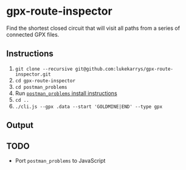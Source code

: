 # gpx-route-inspector

Find the shortest closed circuit that will visit all paths from a series of connected GPX files.

## Instructions

1. `git clone --recursive git@github.com:lukekarrys/gpx-route-inspector.git`
1. `cd gpx-route-inspector`
1. `cd postman_problems`
1. Run [`postman_problems` install instructions](https://github.com/brooksandrew/postman_problems/tree/4e384767371e8d67a901712adf56deb9e3c79bf4#id2)
1. `cd ..`
1. `./cli.js --gpx .data --start 'GOLDMINE|END' --type gpx`

## Output

## TODO

- Port `postman_problems` to JavaScript
